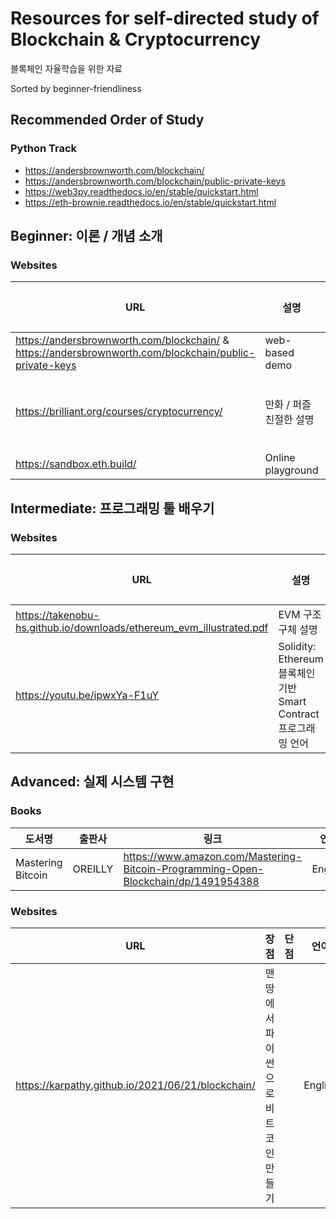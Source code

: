 # Resources for self-directed study of Blockchain & Cryptocurrency
블록체인 자율학습을 위한 자료  

Sorted by beginner-friendliness

## Recommended Order of Study

### Python Track

+ https://andersbrownworth.com/blockchain/
+ https://andersbrownworth.com/blockchain/public-private-keys
+ https://web3py.readthedocs.io/en/stable/quickstart.html
+ https://eth-brownie.readthedocs.io/en/stable/quickstart.html


## Beginner: 이론 / 개념 소개 

### Websites 

| URL | 설명 | 장/단점| 언어 |
|---|---|---|---|
| https://andersbrownworth.com/blockchain/ & https://andersbrownworth.com/blockchain/public-private-keys | web-based demo | | Englsh |
| https://brilliant.org/courses/cryptocurrency/ | 만화 / 퍼즐 친절한 설명 | 2주후 유료 | English |
| https://sandbox.eth.build/ | Online playground | | English


## Intermediate: 프로그래밍 툴 배우기


### Websites

| URL | 설명 | 장/단점| 언어 |
|---|---|---|---|
| https://takenobu-hs.github.io/downloads/ethereum_evm_illustrated.pdf | EVM 구조 구체 설명 | | English |
| https://youtu.be/ipwxYa-F1uY | Solidity: Ethereum 블록체인 기반 Smart Contract 프로그래밍 언어 | 무료 | English | 

## Advanced: 실제 시스템 구현 

### Books

| 도서명 | 출판사 | 링크 | 언어 | 
|---|---|---|---|
| Mastering Bitcoin | OREILLY | https://www.amazon.com/Mastering-Bitcoin-Programming-Open-Blockchain/dp/1491954388 | English |

### Websites 

| URL | 장점 | 단점| 언어 |
|---|---|---|---|
| https://karpathy.github.io/2021/06/21/blockchain/ | 맨땅에서 파이썬으로 비트코인 만들기|  | English |  
